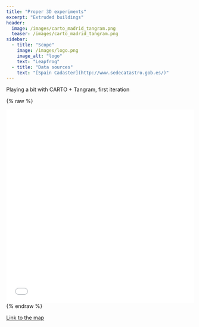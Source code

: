 ```yaml
---
title: "Proper 3D experiments"
excerpt: "Extruded buildings"
header:
  image: /images/carto_madrid_tangram.png
  teaser: /images/carto_madrid_tangram.png
sidebar:
  - title: "Scope"
    image: /images/logo.png
    image_alt: "logo"
    text: "Leapfrog"
  - title: "Data sources"
    text: "[Spain Cadaster](http://www.sedecatastro.gob.es/)"
---
```


Playing a bit with CARTO + Tangram, first iteration

{% raw %}
<iframe width="100%" height="520" frameborder="0" src="/misc/tangram1.html" allowfullscreen webkitallowfullscreen mozallowfullscreen oallowfullscreen msallowfullscreen></iframe>
{% endraw %}

[Link to the map](/misc/tangram1.html)

